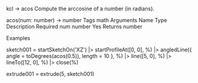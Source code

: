 kcl →
acos
Compute the arccosine of a number (in radians).


acos(num: number) -> number
Tags
math
Arguments
Name	Type	Description	Required
num	number		Yes
Returns
number

Examples

sketch001 = startSketchOn('XZ')
  |> startProfileAt([0, 0], %)
  |> angledLine({
       angle = toDegrees(acos(0.5)),
       length = 10
     }, %)
  |> line([5, 0], %)
  |> lineTo([12, 0], %)
  |> close(%)

extrude001 = extrude(5, sketch001)